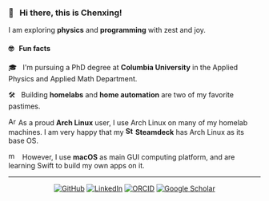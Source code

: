 ### 👋 &nbsp; Hi there, this is Chenxing!

I am exploring **physics** and **programming** with zest and joy.

#### 🤓 &nbsp; Fun facts

🎓 &nbsp; I'm pursuing a PhD degree at **Columbia University** in the Applied Physics and Applied Math Department.

🛠️ &nbsp; Building **homelabs** and **home automation** are two of my favorite pastimes.

<img src="https://github.com/chazeon/chazeon/assets/2217102/d2fea783-b44c-49a7-83f6-0c59722212ab" alt="Arch Linux Logo" height="16"> As a proud **Arch Linux** user, I use Arch Linux on many of my homelab machines. I am very happy that my **<img src="https://github.com/chazeon/chazeon/assets/2217102/21122cbd-9b75-4c6f-abaf-cfbe9165447d" alt="Steamdeck Logo" height="16"> Steamdeck** has Arch Linux as its base OS.

<img src="https://github.com/chazeon/chazeon/assets/2217102/44d58a03-9343-4a08-a1fb-b0f98513e50e" alt="macOS Logo" height="16"> &nbsp; However, I use **macOS** as main GUI computing platform, and are learning Swift to build my own apps on it. 

<!--
**chazeon/chazeon** is a ✨ _special_ ✨ repository because its `README.md` (this file) appears on your GitHub profile.

Here are some ideas to get you started:

- 🔭 I’m currently working on ...
- 🌱 I’m currently learning ...
- 👯 I’m looking to collaborate on ...
- 🤔 I’m looking for help with ...
- 💬 Ask me about ...
- 📫 How to reach me: ...
- 😄 Pronouns: ...
- ⚡ Fun fact: ...
-->

---
<p align="center">
  <a href="https://github.com/chazeon"><img src="https://img.shields.io/github/stars/chazeon?affiliations=COLLABORATOR&amp;style=flat-square&amp;logo=github" alt="GitHub"></a>
  <a href="https://www.linkedin.com/in/chenxing-luo"><img src="https://img.shields.io/static/v1?label=&amp;message=LinkedIn&amp;color=0077B5&amp;style=flat-square&amp;logo=linkedin" alt="LinkedIn"></a>
  <a href="https://orcid.org/0000-0003-4116-6851"><img src="https://img.shields.io/static/v1?label=ORCID&amp;message=0000-0003-4116-6851&amp;color=green&amp;style=flat-square&amp;logo=orcid" alt="ORCID"></a>
  <a href="https://scholar.google.com/citations?user=iMefCXUAAAAJ"><img src="https://img.shields.io/static/v1?label=&amp;message=Google%20Scholar&amp;color=gray&amp;style=flat-square&amp;logo=google-scholar" alt="Google Scholar"></a>
</p>
